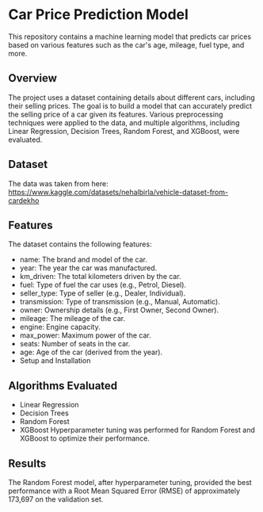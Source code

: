 # Car Price Prediction Model
This repository contains a machine learning model that predicts car prices based on various features such as the car's age, mileage, fuel type, and more.

## Overview
The project uses a dataset containing details about different cars, including their selling prices. The goal is to build a model that can accurately predict the selling price of a car given its features. Various preprocessing techniques were applied to the data, and multiple algorithms, including Linear Regression, Decision Trees, Random Forest, and XGBoost, were evaluated.

## Dataset
The data was taken from here: https://www.kaggle.com/datasets/nehalbirla/vehicle-dataset-from-cardekho

## Features
The dataset contains the following features:

- name: The brand and model of the car.
- year: The year the car was manufactured.
- km_driven: The total kilometers driven by the car.
- fuel: Type of fuel the car uses (e.g., Petrol, Diesel).
- seller_type: Type of seller (e.g., Dealer, Individual).
- transmission: Type of transmission (e.g., Manual, Automatic).
- owner: Ownership details (e.g., First Owner, Second Owner).
- mileage: The mileage of the car.
- engine: Engine capacity.
- max_power: Maximum power of the car.
- seats: Number of seats in the car.
- age: Age of the car (derived from the year).
- Setup and Installation

## Algorithms Evaluated
- Linear Regression
- Decision Trees
- Random Forest
- XGBoost
Hyperparameter tuning was performed for Random Forest and XGBoost to optimize their performance.

## Results
The Random Forest model, after hyperparameter tuning, provided the best performance with a Root Mean Squared Error (RMSE) of approximately 173,697 on the validation set.
